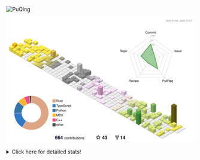 ![PuQing](https://user-images.githubusercontent.com/27223114/171565019-9a56fae6-b08b-421f-99db-7e830da42371.png)

![](./profile-3d-contrib/profile-season-animate.svg)

<details>
<summary>Click here for detailed stats!</summary>

<!--START_SECTION:waka-->
![Lines of code](https://img.shields.io/badge/From%20Hello%20World%20I%27ve%20Written-2.7%20million%20lines%20of%20code-blue)

**🐱 My GitHub Data** 

> 📦 470.2 kB Used in GitHub's Storage 
 > 
> 🏆 512 Contributions in the Year 2025
 > 
> 🚫 Not Opted to Hire
 > 
> 📜 35 Public Repositories 
 > 
> 🔑 36 Private Repositories 
 > 
**I'm an Early 🐤** 

```text
🌞 Morning                1014 commits        ██░░░░░░░░░░░░░░░░░░░░░░░   09.37 % 
🌆 Daytime                4666 commits        ███████████░░░░░░░░░░░░░░   43.14 % 
🌃 Evening                2932 commits        ███████░░░░░░░░░░░░░░░░░░   27.11 % 
🌙 Night                  2205 commits        █████░░░░░░░░░░░░░░░░░░░░   20.38 % 
```


📊 **This Week I Spent My Time On** 

```text
💬 Programming Languages: 
Python                   11 hrs 55 mins      █████████████████░░░░░░░░   66.43 % 
Swift                    3 hrs 46 mins       █████░░░░░░░░░░░░░░░░░░░░   21.05 % 
CSV                      1 hr 26 mins        ██░░░░░░░░░░░░░░░░░░░░░░░   08.06 % 
JSON                     26 mins             █░░░░░░░░░░░░░░░░░░░░░░░░   02.46 % 
Markdown                 11 mins             ░░░░░░░░░░░░░░░░░░░░░░░░░   01.04 % 

🔥 Editors: 
VS Code                  17 hrs 52 mins      █████████████████████████   99.61 % 
Obsidian                 4 mins              ░░░░░░░░░░░░░░░░░░░░░░░░░   00.39 % 

💻 Operating System: 
Linux                    13 hrs 35 mins      ███████████████████░░░░░░   75.72 % 
Mac                      4 hrs 21 mins       ██████░░░░░░░░░░░░░░░░░░░   24.28 % 
```


<!--END_SECTION:waka-->
</details>
